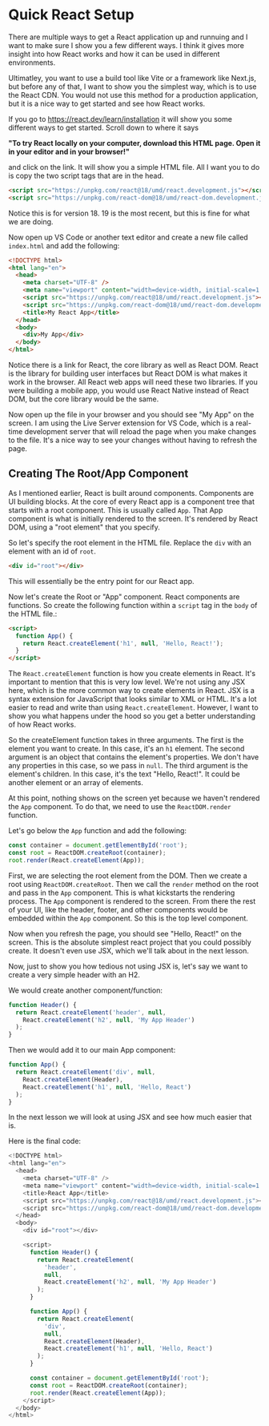 # Quick React Setup

There are multiple ways to get a React application up and runnuing and I want to make sure I show you a few different ways. I think it gives more insight into how React works and how it can be used in different environments.

Ultimatley, you want to use a build tool like Vite or a framework like Next.js, but before any of that, I want to show you the simplest way, which is to use the React CDN. You would not use this method for a production application, but it is a nice way to get started and see how React works.

If you go to https://react.dev/learn/installation it will show you some different ways to get started. Scroll down to where it says

**"To try React locally on your computer, download this HTML page. Open it in your editor and in your browser!"**

and click on the link. It will show you a simple HTML file. All I want you to do is copy the two script tags that are in the head.

```html
<script src="https://unpkg.com/react@18/umd/react.development.js"></script>
<script src="https://unpkg.com/react-dom@18/umd/react-dom.development.js"></script>
```

Notice this is for version 18. 19 is the most recent, but this is fine for what we are doing.

Now open up VS Code or another text editor and create a new file called `index.html` and add the following:

```html
<!DOCTYPE html>
<html lang="en">
  <head>
    <meta charset="UTF-8" />
    <meta name="viewport" content="width=device-width, initial-scale=1.0" />
    <script src="https://unpkg.com/react@18/umd/react.development.js"></script>
    <script src="https://unpkg.com/react-dom@18/umd/react-dom.development.js"></script>
    <title>My React App</title>
  </head>
  <body>
    <div>My App</div>
  </body>
</html>
```

Notice there is a link for React, the core library as well as React DOM. React is the library for building user interfaces but React DOM is what makes it work in the browser. All React web apps will need these two libraries. If you were building a mobile app, you would use React Native instead of React DOM, but the core library would be the same.

Now open up the file in your browser and you should see "My App" on the screen. I am using the Live Server extension for VS Code, which is a real-time development server that will reload the page when you make changes to the file. It's a nice way to see your changes without having to refresh the page.

## Creating The Root/App Component

As I mentioned earlier, React is built around components. Components are UI building blocks. At the core of every React app is a component tree that starts with a root component. This is usually called `App`. That App component is what is initially rendered to the screen. It's rendered by React DOM, using a "root element" that you specify.

So let's specify the root element in the HTML file. Replace the `div` with an element with an id of `root`.

```html
<div id="root"></div>
```

This will essentially be the entry point for our React app.

Now let's create the Root or "App" component. React components are functions. So create the following function within a `script` tag in the `body` of the HTML file.:

```html
<script>
  function App() {
    return React.createElement('h1', null, 'Hello, React!');
  }
</script>
```

The `React.createElement` function is how you create elements in React. It's important to mention that this is very low level. We're not using any JSX here, which is the more common way to create elements in React. JSX is a syntax extension for JavaScript that looks similar to XML or HTML. It's a lot easier to read and write than using `React.createElement`. However, I want to show you what happens under the hood so you get a better understanding of how React works.

So the createElement function takes in three arguments. The first is the element you want to create. In this case, it's an `h1` element. The second argument is an object that contains the element's properties. We don't have any properties in this case, so we pass in `null`. The third argument is the element's children. In this case, it's the text "Hello, React!". It could be another element or an array of elements.

At this point, nothing shows on the screen yet because we haven't rendered the `App` component. To do that, we need to use the `ReactDOM.render` function.

Let's go below the `App` function and add the following:

```js
const container = document.getElementById('root');
const root = ReactDOM.createRoot(container);
root.render(React.createElement(App));
```

First, we are selecting the root element from the DOM. Then we create a root using `ReactDOM.createRoot`. Then we call the `render` method on the root and pass in the `App` component. This is what kickstarts the rendering process. The `App` component is rendered to the screen. From there the rest of your UI, like the header, footer, and other components would be embedded within the `App` component. So this is the top level component.

Now when you refresh the page, you should see "Hello, React!" on the screen. This is the absolute simplest react project that you could possibly create. It doesn't even use JSX, which we'll talk about in the next lesson.

Now, just to show you how tedious not using JSX is, let's say we want to create a very simple header with an H2.

We would create another component/function:

```js
function Header() {
  return React.createElement('header', null,
    React.createElement('h2', null, 'My App Header')
  );
}
```


Then we would add it to our main App component:

```js
function App() {
  return React.createElement('div', null, 
    React.createElement(Header),
    React.createElement('h1', null, 'Hello, React')
  );
}
```

In the next lesson we will look at using JSX and see how much easier that is.

Here is the final code:

```js
<!DOCTYPE html>
<html lang="en">
  <head>
    <meta charset="UTF-8" />
    <meta name="viewport" content="width=device-width, initial-scale=1.0" />
    <title>React App</title>
    <script src="https://unpkg.com/react@18/umd/react.development.js"></script>
    <script src="https://unpkg.com/react-dom@18/umd/react-dom.development.js"></script>
  </head>
  <body>
    <div id="root"></div>

    <script>
      function Header() {
        return React.createElement(
          'header',
          null,
          React.createElement('h2', null, 'My App Header')
        );
      }

      function App() {
        return React.createElement(
          'div',
          null,
          React.createElement(Header),
          React.createElement('h1', null, 'Hello, React')
        );
      }

      const container = document.getElementById('root');
      const root = ReactDOM.createRoot(container);
      root.render(React.createElement(App));
    </script>
  </body>
</html>
```